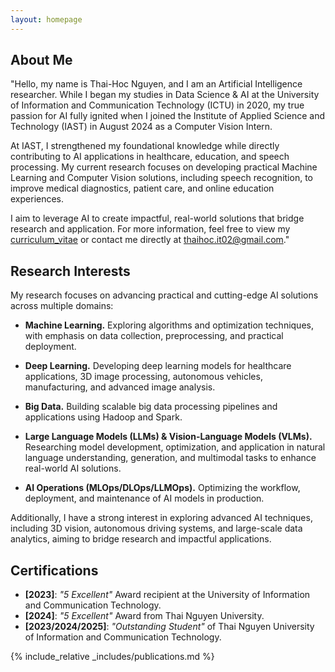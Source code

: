 ```yaml
---
layout: homepage
---
```


## About Me

"Hello, my name is Thai-Hoc Nguyen, and I am an Artificial Intelligence researcher. While I began my studies in Data Science & AI at the University of Information and Communication Technology (ICTU) in 2020, my true passion for AI fully ignited when I joined the Institute of Applied Science and Technology (IAST) in August 2024 as a Computer Vision Intern.

At IAST, I strengthened my foundational knowledge while directly contributing to AI applications in healthcare, education, and speech processing. My current research focuses on developing practical Machine Learning and Computer Vision solutions, including speech recognition, to improve medical diagnostics, patient care, and online education experiences.

I aim to leverage AI to create impactful, real-world solutions that bridge research and application. For more information, feel free to view my [curriculum_vitae](https://) or contact me directly at [thaihoc.it02@gmail.com](mailto:thaihoc.it02@gmail.com)."

## Research Interests

My research focuses on advancing practical and cutting-edge AI solutions across multiple domains:

* **Machine Learning.** Exploring algorithms and optimization techniques, with emphasis on data collection, preprocessing, and practical deployment.

* **Deep Learning.** Developing deep learning models for healthcare applications, 3D image processing, autonomous vehicles, manufacturing, and advanced image analysis.

* **Big Data.** Building scalable big data processing pipelines and applications using Hadoop and Spark.

* **Large Language Models (LLMs) & Vision-Language Models (VLMs).** Researching model development, optimization, and application in natural language understanding, generation, and multimodal tasks to enhance real-world AI solutions.

* **AI Operations (MLOps/DLOps/LLMOps).** Optimizing the workflow, deployment, and maintenance of AI models in production.

Additionally, I have a strong interest in exploring advanced AI techniques, including 3D vision, autonomous driving systems, and large-scale data analytics, aiming to bridge research and impactful applications.

## Certifications

* **[2023]**: *"5 Excellent"* Award recipient at the University of Information and Communication Technology.
* **[2024]**: *"5 Excellent"* Award from Thai Nguyen University.
* **[2023/2024/2025]**: *"Outstanding Student"* of Thai Nguyen University of Information and Communication Technology.


{% include_relative _includes/publications.md %}
